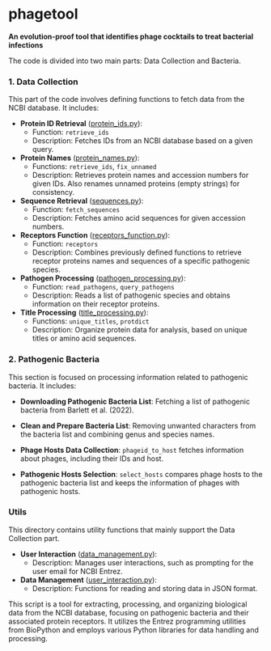 # phagetool
**An evolution-proof tool that identifies phage cocktails to treat bacterial infections**

The code is divided into two main parts: Data Collection and Bacteria.

### 1. Data Collection
This part of the code involves defining functions to fetch data from the NCBI database. It includes:

- **Protein ID Retrieval** ([protein_ids.py](https://github.com/Alebraco/phagetool/blob/main/data_collection/protein_ids.py)):
    - Function: `retrieve_ids`
    - Description: Fetches IDs from an NCBI database based on a given query.
- **Protein Names** ([protein_names.py](https://github.com/Alebraco/phagetool/blob/main/data_collection/protein_names.py)):
    - Functions: `retrieve_ids`, `fix_unnamed`
    - Description: Retrieves protein names and accession numbers for given IDs. Also renames unnamed proteins (empty strings) for consistency.
- **Sequence Retrieval** ([sequences.py](https://github.com/Alebraco/phagetool/blob/main/data_collection/sequences.py)):
    - Function: `fetch_sequences`
    - Description: Fetches amino acid sequences for given accession numbers.
- **Receptors Function** ([receptors_function.py](https://github.com/Alebraco/phagetool/blob/main/data_collection/receptors_function.py)):
    - Function: `receptors`
    - Description: Combines previously defined functions to retrieve receptor proteins names and sequences of a specific pathogenic species.
- **Pathogen Processing** ([pathogen_processing.py](https://github.com/Alebraco/phagetool/blob/main/data_collection/pathogen_processing.py)):
    - Function: `read_pathogens`, `query_pathogens`
    - Description: Reads a list of pathogenic species and obtains information on their receptor proteins.
- **Title Processing** ([title_processing.py](https://github.com/Alebraco/phagetool/blob/main/data_collection/title_processing.py)):
    - Functions: `unique_titles`, `protdict`
    - Description: Organize protein data for analysis, based on unique titles or amino acid sequences.

### 2. Pathogenic Bacteria
This section is focused on processing information related to pathogenic bacteria. It includes:

- **Downloading Pathogenic Bacteria List**: Fetching a list of pathogenic bacteria from Barlett et al. (2022).
  
- **Clean and Prepare Bacteria List**: Removing unwanted characters from the bacteria list and combining genus and species names.

- **Phage Hosts Data Collection**: `phageid_to_host` fetches information about phages, including their IDs and host.

- **Pathogenic Hosts Selection**: `select_hosts` compares phage hosts to the pathogenic bacteria list and keeps the information of phages with pathogenic hosts.

### Utils 
This directory contains utility functions that mainly support the Data Collection part.

- **User Interaction** ([data_management.py](https://github.com/Alebraco/phagetool/blob/main/utils/data_management.py)):
    - Description: Manages user interactions, such as prompting for the user email for NCBI Entrez.
- **Data Management** ([user_interaction.py](https://github.com/Alebraco/phagetool/blob/main/utils/user_interaction.py)):
    - Description: Functions for reading and storing data in JSON format.
  

This script is a tool for extracting, processing, and organizing biological data from the NCBI database, focusing on pathogenic bacteria and their associated protein receptors. It utilizes the Entrez programming utilities from BioPython and employs various Python libraries for data handling and processing.
